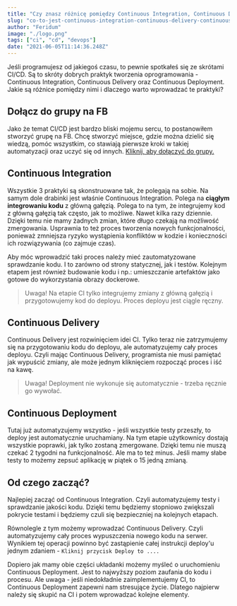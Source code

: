```yaml
---
title: "Czy znasz różnicę pomiędzy Continuous Integration, Continuous Delivery i Continuous Deployment"
slug: "co-to-jest-continuous-integration-continuous-delivery-continuous-deployment"
author: "Feridum"
image: "./logo.png"
tags: ["ci", "cd", "devops"]
date: "2021-06-05T11:14:36.248Z"
---
```


Jeśli programujesz od jakiegoś czasu, to pewnie spotkałeś się ze skrótami CI/CD. Są to skróty dobrych praktyk tworzenia oprogramowania - Continuous Integration, Continuous Delivery oraz Continuous Deployment. Jakie są różnice pomiędzy nimi i dlaczego warto wprowadzać te praktyki?

<!--more-->

## Dołącz do grupy na FB

Jako że temat CI/CD jest bardzo bliski mojemu sercu, to postanowiłem stworzyć grupę na FB. Chcę stworzyć miejsce, gdzie można dzielić się wiedzą, pomóc wszystkim, co stawiają pierwsze kroki w takiej automatyzacji oraz uczyć się od innych. [Kliknij, aby dołączyć do grupy.](https://www.facebook.com/groups/307254980945555)

## Continuous Integration

Wszystkie 3 praktyki są skonstruowane tak, że polegają na sobie. Na samym dole drabinki jest właśnie Continuous Integration.  Polega na **ciągłym integrowaniu kodu** z główną gałęzią. Polega to na tym, że integrujemy kod z główną gałęzią tak często, jak to możliwe. Nawet kilka razy dziennie. Dzięki temu nie mamy żadnych zmian, które długo czekają na możliwość zmergowania. Usprawnia to też proces tworzenia nowych funkcjonalności, ponieważ zmniejsza ryzyko wystąpienia konfliktów w kodzie i konieczności ich rozwiązywania (co zajmuje czas).

Aby móc wprowadzić taki proces należy mieć zautomatyzowane sprawdzanie kodu. I to zarówno od strony statycznej, jak i testów. Kolejnym etapem jest również budowanie kodu i np.: umieszczanie artefaktów jako gotowe do wykorzystania obrazy dockerowe.

> Uwaga! Na etapie CI tylko integrujemy zmiany z główną gałęzią i przygotowujemy kod do deployu. Proces deployu jest ciągle ręczny.

## Continuous Delivery

Continuous Delivery jest rozwinięciem idei CI. Tylko teraz nie zatrzymujemy się na przygotowaniu kodu do deployu, ale automatyzujemy cały proces deployu. Czyli mając Continuous Delivery, programista nie musi pamiętać jak wypuścić zmiany, ale może jednym kliknięciem rozpocząć proces i iść na kawę. 

> Uwaga! Deployment nie wykonuje się automatycznie - trzeba ręcznie go wywołać.

## Continuous Deployment

Tutaj już automatyzujemy wszystko - jeśli wszystkie testy przeszły, to deploy jest automatycznie uruchamiany. Na tym etapie użytkownicy dostają wszystkie poprawki, jak tylko zostaną zmergowane. Dzięki temu nie muszą czekać 2 tygodni na funkcjonalność. Ale ma to też minus. Jeśli mamy słabe testy to możemy zepsuć aplikację w piątek o 15 jedną zmianą. 

## Od czego zacząć?

Najlepiej zacząć od Continuous Integration. Czyli automatyzujemy testy i sprawdzanie jakości kodu. Dzięki temu będziemy stopniowo zwiększali pokrycie testami i będziemy czuli się bezpieczniej na kolejnych etapach. 

Równolegle z tym możemy wprowadzać Continuous Delivery. Czyli automatyzujemy cały proces wypuszczenia nowego kodu na serwer. Wynikiem tej operacji powinno być zastąpienie całej instrukcji deploy'u jednym zdaniem - `Kliknij przycisk Deploy to ....`

Dopiero jak mamy obie części układanki możemy myśleć o uruchomieniu Continuous Deployment. Jest to najwyższy poziom zaufania do kodu i procesu. Ale uwaga - jeśli niedokładnie zaimplementujemy CI, to Continuous Deployment zapewni nam stresujące życie. Dlatego najpierw należy się skupić na CI i potem wprowadzać kolejne elementy.